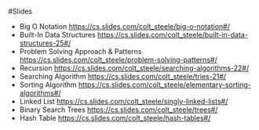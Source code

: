 #Slides
- Big O Notation
https://cs.slides.com/colt_steele/big-o-notation#/
- Built-In Data Structures
https://cs.slides.com/colt_steele/built-in-data-structures-25#/
- Problem Solving Approach & Patterns
https://cs.slides.com/colt_steele/problem-solving-patterns#/
- Recursion
https://cs.slides.com/colt_steele/searching-algorithms-22#/
- Searching Algorithm
https://cs.slides.com/colt_steele/tries-21#/
- Sorting Algorithm
https://cs.slides.com/colt_steele/elementary-sorting-algorithms#/
- Linked List
https://cs.slides.com/colt_steele/singly-linked-lists#/
- Binary Search Trees
https://cs.slides.com/colt_steele/trees#/
- Hash Table
https://cs.slides.com/colt_steele/hash-tables#/